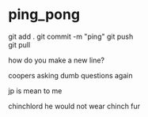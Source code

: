 # ping_pong

git add .
git commit -m "ping"
git push   
git pull   

how do you make a new line?

coopers asking dumb questions again

jp is mean to me 

chinchlord
 he would not wear chinch fur
 